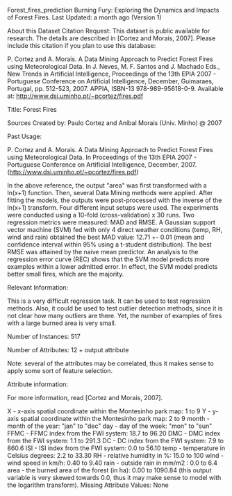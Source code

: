 Forest_fires_prediction
Burning Fury: Exploring the Dynamics and Impacts of Forest Fires.
Last Updated: a month ago (Version 1)

About this Dataset
Citation Request:
This dataset is public available for research. The details are described in [Cortez and Morais, 2007].
Please include this citation if you plan to use this database:

P. Cortez and A. Morais. A Data Mining Approach to Predict Forest Fires using Meteorological Data.
In J. Neves, M. F. Santos and J. Machado Eds., New Trends in Artificial Intelligence,
Proceedings of the 13th EPIA 2007 - Portuguese Conference on Artificial Intelligence, December,
Guimaraes, Portugal, pp. 512-523, 2007. APPIA, ISBN-13 978-989-95618-0-9.
Available at: http://www.dsi.uminho.pt/~pcortez/fires.pdf

Title: Forest Fires

Sources
Created by: Paulo Cortez and Aníbal Morais (Univ. Minho) @ 2007

Past Usage:

P. Cortez and A. Morais. A Data Mining Approach to Predict Forest Fires using Meteorological Data.
In Proceedings of the 13th EPIA 2007 - Portuguese Conference on Artificial Intelligence,
December, 2007. (http://www.dsi.uminho.pt/~pcortez/fires.pdf)

In the above reference, the output "area" was first transformed with a ln(x+1) function.
Then, several Data Mining methods were applied. After fitting the models, the outputs were
post-processed with the inverse of the ln(x+1) transform. Four different input setups were
used. The experiments were conducted using a 10-fold (cross-validation) x 30 runs. Two
regression metrics were measured: MAD and RMSE. A Gaussian support vector machine (SVM) fed
with only 4 direct weather conditions (temp, RH, wind and rain) obtained the best MAD value:
12.71 +- 0.01 (mean and confidence interval within 95% using a t-student distribution). The
best RMSE was attained by the naive mean predictor. An analysis to the regression error curve
(REC) shows that the SVM model predicts more examples within a lower admitted error. In effect,
the SVM model predicts better small fires, which are the majority.

Relevant Information:

This is a very difficult regression task. It can be used to test regression methods. Also,
it could be used to test outlier detection methods, since it is not clear how many outliers
are there. Yet, the number of examples of fires with a large burned area is very small.

Number of Instances: 517

Number of Attributes: 12 + output attribute

Note: several of the attributes may be correlated, thus it makes sense to apply some sort of
feature selection.

Attribute information:

For more information, read [Cortez and Morais, 2007].

X - x-axis spatial coordinate within the Montesinho park map: 1 to 9
Y - y-axis spatial coordinate within the Montesinho park map: 2 to 9
month - month of the year: "jan" to "dec"
day - day of the week: "mon" to "sun"
FFMC - FFMC index from the FWI system: 18.7 to 96.20
DMC - DMC index from the FWI system: 1.1 to 291.3
DC - DC index from the FWI system: 7.9 to 860.6
ISI - ISI index from the FWI system: 0.0 to 56.10
temp - temperature in Celsius degrees: 2.2 to 33.30
RH - relative humidity in %: 15.0 to 100
wind - wind speed in km/h: 0.40 to 9.40
rain - outside rain in mm/m2 : 0.0 to 6.4
area - the burned area of the forest (in ha): 0.00 to 1090.84
(this output variable is very skewed towards 0.0, thus it may make
sense to model with the logarithm transform).
Missing Attribute Values: None